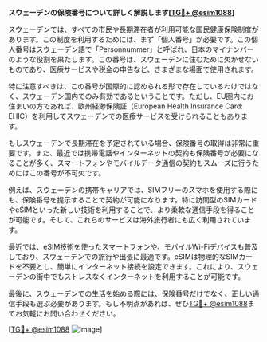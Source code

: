**スウェーデンの保険番号について詳しく解説します[[TG💪+ @esim1088](https://t.me/s/esim1088)]**

スウェーデンでは、すべての市民や長期滞在者が利用可能な国民健康保険制度があります。この制度を利用するためには、まず「個人番号」が必要です。この個人番号はスウェーデン語で「Personnummer」と呼ばれ、日本のマイナンバーのような役割を果たします。この番号は、スウェーデンに住むために欠かせないものであり、医療サービスや税金の申告など、さまざまな場面で使用されます。

特に注意すべきは、この番号が国際的に認められる形で存在しているわけではなく、スウェーデン国内でのみ有効であるということです。ただし、EU圏内にお住まいの方であれば、欧州経渺保険証（European Health Insurance Card: EHIC）を利用してスウェーデンでの医療サービスを受けられることもあります。

もしスウェーデンで長期滞在を予定されている場合、保険番号の取得は非常に重要です。また、最近では携帯電話やインターネットの契約も保険番号が必要になることが多く、スマートフォンやモバイルデータ通信の契約もスムーズに行うためにはこの番号が不可欠です。

例えば、スウェーデンの携帯キャリアでは、SIMフリーのスマホを使用する際にも、保険番号を提示することで契約が可能になります。特に訪問型のSIMカードやeSIMといった新しい技術を利用することで、より柔軟な通信手段を得ることが可能です。そして、これらのサービスは海外旅行者にも広く利用されています。

最近では、eSIM技術を使ったスマートフォンや、モバイルWi-Fiデバイスも普及しており、スウェーデンでの旅行や出張に最適です。eSIMは物理的なSIMカードを不要とし、簡単にインターネット接続を設定できます。これにより、スウェーデンの街中でもストレスなくインターネットを利用することが可能です。

最後に、スウェーデンでの生活を始める際には、保険番号だけでなく、正しい通信手段も選ぶ必要があります。もし不明点があれば、ぜひ[TG💪+ @esim1088](https://t.me/s/esim1088)までお気軽にお問い合わせください。

[[TG💪+ @esim1088](https://t.me/s/esim1088) ![Image](https://i.postimg.cc/Y0z9fWf4/image.png)]